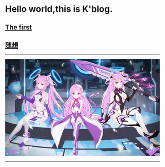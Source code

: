 # Hello world,this is K'blog.
## [The first](https://iamtheking452.github.io/post-1)
## [随想](https://iamtheking452.github.io/suixiang)
* * *
![300](https://raw.githubusercontent.com/iamtheking452/iamtheking452.github.io/master/300.png)
* * *
